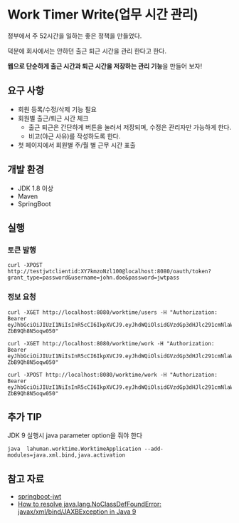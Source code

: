 # Work Timer Write(업무 시간 관리)

정부에서 주 52시간을 일하는 좋은 정책을 만들었다.

덕분에 회사에서는 안하던 출근 퇴근 시간을 관리 한다고 한다.

**웹으로 단순하게 출근 시간과 퇴근 시간을 저장하는 관리 기능**을 만들어 보자!


## 요구 사항
* 회원 등록/수정/삭제 기능 필요
* 회원별 출근/퇴근 시간 체크
  + 출근 퇴근은 간단하게 버튼을 눌러서 저장되며, 수정은 관리자만 가능하게 한다.
  + 비고(야근 사유)를 작성하도록 한다.
* 첫 페이지에서 회원별 주/월 별 근무 시간 표출
 
## 개발 환경
* JDK 1.8 이상
* Maven
* SpringBoot

## 실행
### 토큰 발행 
~~~
curl -XPOST http://testjwtclientid:XY7kmzoNzl100@localhost:8080/oauth/token?grant_type=password&username=john.doe&password=jwtpass
~~~
### 정보 요청
~~~
curl -XGET http://localhost:8080/worktime/users -H "Authorization: Bearer eyJhbGciOiJIUzI1NiIsInR5cCI6IkpXVCJ9.eyJhdWQiOlsidGVzdGp3dHJlc291cmNlaWQiXSwidXNlcl9uYW1lIjoiYWRtaW4uYWRtaW4iLCJzY29wZSI6WyJyZWFkIiwid3JpdGUiXSwiZXhwIjoxNTI1NDUzMjQ5LCJhdXRob3JpdGllcyI6WyJTVEFOREFSRF9VU0VSIiwiQURNSU5fVVNFUiJdLCJqdGkiOiJiMWIxNzY1NS05ODA1LTQ5NGUtYTc2OS0zMTA3Y2Q2OGZjMmQiLCJjbGllbnRfaWQiOiJ0ZXN0and0Y2xpZW50aWQifQ.W_7BrBBJjrUerduS5tIp6VNeBh4-ZbB9Qh8N5oqw050"

curl -XGET http://localhost:8080/worktime/work -H "Authorization: Bearer eyJhbGciOiJIUzI1NiIsInR5cCI6IkpXVCJ9.eyJhdWQiOlsidGVzdGp3dHJlc291cmNlaWQiXSwidXNlcl9uYW1lIjoiYWRtaW4uYWRtaW4iLCJzY29wZSI6WyJyZWFkIiwid3JpdGUiXSwiZXhwIjoxNTI1NDUzMjQ5LCJhdXRob3JpdGllcyI6WyJTVEFOREFSRF9VU0VSIiwiQURNSU5fVVNFUiJdLCJqdGkiOiJiMWIxNzY1NS05ODA1LTQ5NGUtYTc2OS0zMTA3Y2Q2OGZjMmQiLCJjbGllbnRfaWQiOiJ0ZXN0and0Y2xpZW50aWQifQ.W_7BrBBJjrUerduS5tIp6VNeBh4-ZbB9Qh8N5oqw050"

curl -XPOST http://localhost:8080/worktime/work -H "Authorization: Bearer eyJhbGciOiJIUzI1NiIsInR5cCI6IkpXVCJ9.eyJhdWQiOlsidGVzdGp3dHJlc291cmNlaWQiXSwidXNlcl9uYW1lIjoiYWRtaW4uYWRtaW4iLCJzY29wZSI6WyJyZWFkIiwid3JpdGUiXSwiZXhwIjoxNTI1NDUzMjQ5LCJhdXRob3JpdGllcyI6WyJTVEFOREFSRF9VU0VSIiwiQURNSU5fVVNFUiJdLCJqdGkiOiJiMWIxNzY1NS05ODA1LTQ5NGUtYTc2OS0zMTA3Y2Q2OGZjMmQiLCJjbGllbnRfaWQiOiJ0ZXN0and0Y2xpZW50aWQifQ.W_7BrBBJjrUerduS5tIp6VNeBh4-ZbB9Qh8N5oqw050"
~~~
## 추가 TIP
JDK 9 실행시 java parameter option을 줘야 한다
~~~
java  lahuman.worktime.WorktimeApplication --add-modules=java.xml.bind,java.activation
~~~

## 참고 자료
* [springboot-jwt](https://github.com/nydiarra/springboot-jwt)
* [How to resolve java.lang.NoClassDefFoundError: javax/xml/bind/JAXBException in Java 9](https://stackoverflow.com/questions/43574426/how-to-resolve-java-lang-noclassdeffounderror-javax-xml-bind-jaxbexception-in-j?utm_medium=organic&utm_source=google_rich_qa&utm_campaign=google_rich_qa)